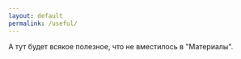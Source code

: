 ```yaml
---
layout: default
permalink: /useful/
---
```


А тут будет всякое полезное, что не вместилось в "Материалы".